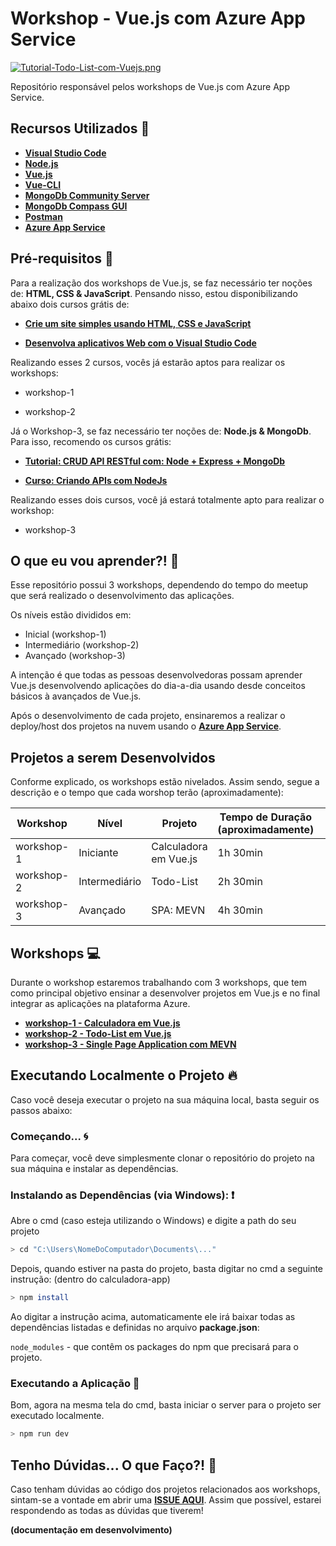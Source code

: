 # Workshop - Vue.js com Azure App Service

[![Tutorial-Todo-List-com-Vuejs.png](https://i.postimg.cc/28Yk9C22/Tutorial-Todo-List-com-Vuejs.png)](https://postimg.cc/LhyFnFd1)

Repositório responsável pelos workshops de Vue.js com Azure App Service.

## Recursos Utilizados 🚀

* **[Visual Studio Code](https://code.visualstudio.com/?WT.mc_id=vuejsworkshop-github-gllemos)**
* **[Node.js](https://nodejs.org/en/)**
* **[Vue.js](https://vuejs.org/)**
* **[Vue-CLI](https://cli.vuejs.org/)**
* **[MongoDb Community Server](https://www.mongodb.com/download-center/community)**
* **[MongoDb Compass GUI](https://www.mongodb.com/download-center/compass)**
* **[Postman](https://www.getpostman.com/)**
* **[Azure App Service](https://azure.microsoft.com/?WT.mc_id=vuejsworkshop-github-gllemos)**

## Pré-requisitos 📌

Para a realização dos workshops de Vue.js, se faz necessário ter noções de: **HTML, CSS & JavaScript**. Pensando nisso, estou disponibilizando abaixo dois cursos grátis de:

* **[Crie um site simples usando HTML, CSS e JavaScript](https://docs.microsoft.com/learn/modules/build-simple-website/?WT.mc_id=vuejsworkshop-github-gllemos)**

* **[Desenvolva aplicativos Web com o Visual Studio Code](https://docs.microsoft.com/learn/modules/develop-web-apps-with-vs-code/?WT.mc_id=vuejsworkshop-github-gllemos)**

Realizando esses 2 cursos, vocês já estarão aptos para realizar os workshops:

* workshop-1

* workshop-2

Já o Workshop-3, se faz necessário ter noções de: **Node.js & MongoDb**. Para isso, recomendo os cursos grátis:

* **[Tutorial: CRUD API RESTful com: Node + Express + MongoDb](https://www.youtube.com/playlist?list=PLb2HQ45KP0WstF2TXsreWRv-WUr5tqzy1)**

* **[Curso: Criando APIs com NodeJs](https://www.youtube.com/playlist?list=PLHlHvK2lnJndvvycjBqQAbgEDqXxKLoqn)**

Realizando esses dois cursos, você já estará totalmente apto para realizar o workshop:

* workshop-3

## O que eu vou aprender?! 📕

Esse repositório possui 3 workshops, dependendo do tempo do meetup que será realizado o desenvolvimento das aplicações. 

Os níveis estão divididos em:

* Inicial (workshop-1)
* Intermediário (workshop-2)
* Avançado (workshop-3)

A intenção é que todas as pessoas desenvolvedoras possam aprender Vue.js desenvolvendo aplicações do dia-a-dia usando desde conceitos básicos à avançados de Vue.js.

Após o desenvolvimento de cada projeto, ensinaremos a realizar o deploy/host dos projetos na nuvem usando o **[Azure App Service](https://azure.microsoft.com/?WT.mc_id=vuejsworkshop-github-gllemos)**.

## Projetos a serem Desenvolvidos

Conforme explicado, os workshops estão nivelados. Assim sendo, segue a descrição e o tempo que cada worshop terão (aproximadamente):

| Workshop  | Nível  | Projeto  | Tempo de Duração (aproximadamente)  |   |
|---|---|---|---|---|
| workshop-1  | Iniciante  | Calculadora em Vue.js  |  1h 30min |   |
| workshop-2  | Intermediário  | Todo-List  | 2h 30min  |   |
| workshop-3  | Avançado  | SPA: MEVN  | 4h 30min  |   |

## Workshops 💻

Durante o workshop estaremos trabalhando com 3 workshops, que tem como principal objetivo ensinar a desenvolver projetos em Vue.js e no final integrar as aplicações na plataforma Azure.

* **[workshop-1 - Calculadora em Vue.js]()**
* **[workshop-2 - Todo-List em Vue.js]()**
* **[workshop-3 - Single Page Application com MEVN]()**

## Executando Localmente o Projeto 🔥

Caso você deseja executar o projeto na sua máquina local, basta seguir os passos abaixo:

### Começando... 🌀

Para começar, você deve simplesmente clonar o repositório do projeto na sua máquina e instalar as dependências.

### Instalando as Dependências (via Windows): ❗️

Abre o cmd (caso esteja utilizando o Windows) e digite a path do seu projeto

```bash
> cd "C:\Users\NomeDoComputador\Documents\..."
```

Depois, quando estiver na pasta do projeto, basta digitar no cmd a seguinte instrução: (dentro do calculadora-app)

```bash
> npm install
```

Ao digitar a instrução acima, automaticamente ele irá baixar todas as dependências listadas e definidas no arquivo **package.json**:

`node_modules` - que contêm os packages do npm que precisará para o projeto.

### Executando a Aplicação 💨

Bom, agora na mesma tela do cmd, basta iniciar o server para o projeto ser executado localmente.

```bash
> npm run dev
```

## Tenho Dúvidas... O que Faço?! 🚩

Caso tenham dúvidas ao código dos projetos relacionados aos workshops, sintam-se a vontade em abrir uma **[ISSUE AQUI](https://github.com/glaucia86/vuejs-workshop/issues)**. Assim que possível, estarei respondendo as todas as dúvidas que tiverem!


**(documentação em desenvolvimento)**